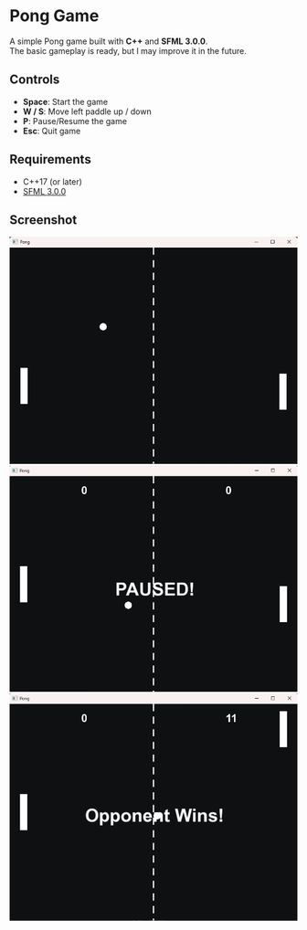 # Pong Game

A simple Pong game built with **C++** and **SFML 3.0.0**.  
The basic gameplay is ready, but I may improve it in the future.

## Controls
- **Space**: Start the game
- **W / S**: Move left paddle up / down  
- **P**: Pause/Resume the game
- **Esc**: Quit game  

## Requirements
- C++17 (or later)  
- [SFML 3.0.0](https://www.sfml-dev.org/)  

## Screenshot
![Screenshot](screenshots/1.png)
![Screenshot](screenshots/2.png)
![Screenshot](screenshots/3.png)